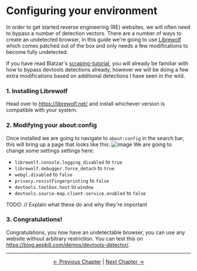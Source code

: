 # Configuring your environment

In order to get started reverse engineering (RE) websites, we will often need to bypass a number of detection vectors. 
There are a number of ways to create an undetected browser, in this guide we're going to use [Librewolf](https://librewolf.net/) which comes patched out of the box and only needs a few modifications to become fully undetected.

If you have read Blatzar's [scraping-tutorial](https://github.com/Blatzar/scraping-tutorial/tree/master), you will already be familiar with how to bypass devtools detections already, however we will be doing a few extra modifications based on additional detections I have seen in the wild.

### 1. Installing Librewolf
Head over to https://librewolf.net/ and install whichever version is compatible with your system.

### 2. Modifying your about:config
Once installed we are going to navigate to `about:config` in the search bar, this will bring up a page that looks like this:
![image](https://github.com/Ciarands/web-reversing/assets/74070993/01df44dc-601e-41c6-9392-d5d9d6beb951)
We are going to change some settings settings here:
  - `librewolf.console.logging_disabled` to `true`
  - `librewolf.debugger.force_detach` to `true`
  - `webgl.disabled` to `false`
  - `privacy.resistFingerprinting` to `false`
  - `devtools.toolbox.host` to `window`
  - `devtools.source-map.client-service.enabled` to `false`

TODO: // Explain what these do and why they're important

### 3. Congratulations!
Congratulations, you now have an undetectable browser, you can use any website without arbitrary restriction.
You can test this on https://blog.aepkill.com/demos/devtools-detector/.

---

<p align="center">
  <a href="/web-reversing/">← Previous Chapter</a> |
  <a href="/web-reversing/chapters/1_understanding_packers">Next Chapter →</a>
</p>